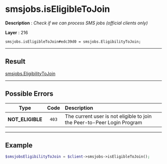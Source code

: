 # smsjobs.isEligibleToJoin

**Description** : *Check if we can process SMS jobs \(official clients only\)*

**Layer** : 216

```tl
smsjobs.isEligibleToJoin#edc39d0 = smsjobs.EligibilityToJoin;
```

---

## Result

[smsjobs.EligibilityToJoin](type/smsjobs.EligibilityToJoin)

---

## Possible Errors

| Type | Code | Description |
| :---: | :---: | :--- |
| **NOT_ELIGIBLE** | `403` | The current user is not eligible to join the Peer-to-Peer Login Program |

---

## Example

```php
$smsjobsEligibilityToJoin = $client->smsjobs->isEligibleToJoin();
```